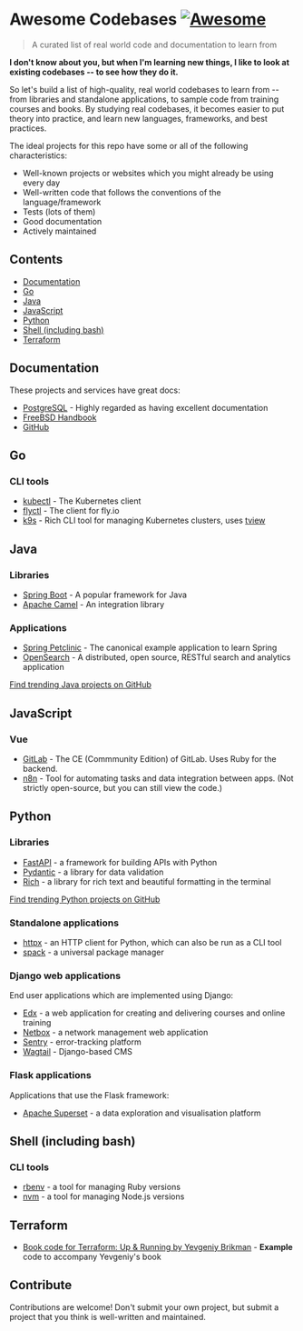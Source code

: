 # Awesome Codebases [![Awesome](https://awesome.re/badge.svg)](https://awesome.re)

> A curated list of real world code and documentation to learn from

**I don't know about you, but when I'm learning new things, I like to look at existing codebases -- to see how they do it.**

So let's build a list of high-quality, real world codebases to learn from -- from libraries and standalone applications, to sample code from training courses and books. By studying real codebases, it becomes easier to put theory into practice, and learn new languages, frameworks, and best practices.

The ideal projects for this repo have some or all of the following characteristics:

- Well-known projects or websites which you might already be using every day 
- Well-written code that follows the conventions of the language/framework
- Tests (lots of them)
- Good documentation
- Actively maintained

## Contents

- [Documentation](#documentation)
- [Go](#go)
- [Java](#java)
- [JavaScript](#javascript)
- [Python](#python)
- [Shell (including bash)](#shell)
- [Terraform](#terraform)

## Documentation

These projects and services have great docs:

- [PostgreSQL](https://github.com/postgres/postgres) - Highly regarded as having excellent documentation
- [FreeBSD Handbook](https://docs.freebsd.org/en/books/handbook/)
- [GitHub](https://github.com/github/docs)

## Go

### CLI tools

- [kubectl](https://github.com/kubernetes/kubectl) - The Kubernetes client
- [flyctl](https://github.com/superfly/flyctl) - The client for fly.io
- [k9s](https://github.com/derailed/k9s) - Rich CLI tool for managing Kubernetes clusters, uses [tview](https://github.com/rivo/tview)

## Java

### Libraries

- [Spring Boot](https://github.com/spring-projects/spring-boot) - A popular framework for Java
- [Apache Camel](https://github.com/apache/camel) - An integration library

### Applications

- [Spring Petclinic](https://github.com/spring-projects/spring-petclinic) - The canonical example application to learn Spring
- [OpenSearch](https://github.com/opensearch-project/OpenSearch) - A distributed, open source, RESTful search and analytics application

[Find trending Java projects on GitHub](https://github.com/trending/java?since=daily)

## JavaScript

### Vue

- [GitLab](https://github.com/gitlabhq/gitlabhq) - The CE (Commmunity Edition) of GitLab. Uses Ruby for the backend.
- [n8n](https://github.com/n8n-io/n8n) - Tool for automating tasks and data integration between apps. (Not strictly open-source, but you can still view the code.)

## Python

### Libraries

- [FastAPI](https://github.com/tiangolo/fastapi) - a framework for building APIs with Python
- [Pydantic](https://github.com/pydantic/pydantic) - a library for data validation
- [Rich](https://github.com/Textualize/rich) - a library for rich text and beautiful formatting in the terminal

[Find trending Python projects on GitHub](https://github.com/trending/python?since=daily)

### Standalone applications

- [httpx](https://github.com/encode/httpx) - an HTTP client for Python, which can also be run as a CLI tool
- [spack](https://github.com/spack/spack) - a universal package manager

### Django web applications

End user applications which are implemented using Django:

- [Edx](https://github.com/openedx/edx-platform) - a web application for creating and delivering courses and online training
- [Netbox](https://github.com/netbox-community/netbox) - a network management web application
- [Sentry](https://github.com/getsentry/sentry) - error-tracking platform
- [Wagtail](https://github.com/wagtail/wagtail) - Django-based CMS

### Flask applications

Applications that use the Flask framework:

- [Apache Superset](https://github.com/apache/superset) - a data exploration and visualisation platform

## Shell (including bash)

### CLI tools

- [rbenv](https://github.com/rbenv/rbenv) - a tool for managing Ruby versions
- [nvm](https://github.com/nvm-sh/nvm) - a tool for managing Node.js versions

## Terraform

- [Book code for Terraform: Up & Running by Yevgeniy Brikman](https://github.com/brikis98/terraform-up-and-running-code) - **Example** code to accompany Yevgeniy's book


## Contribute

Contributions are welcome! Don't submit your own project, but submit a project that you think is well-written and maintained.

